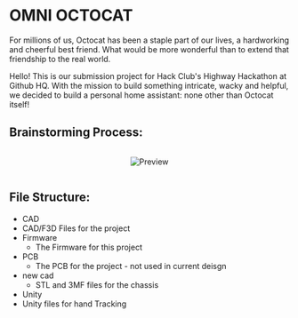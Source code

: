 # OMNI OCTOCAT

For millions of us, Octocat has been a staple part of our lives, a hardworking and cheerful best friend. What would be more wonderful than to extend that friendship to the real world.


Hello! This is our submission project for Hack Club's Highway Hackathon at Github HQ.
With the mission to build something intricate, wacky and helpful, we decided to build a personal home assistant:
none other than Octocat itself!

## Brainstorming Process:


<p align="center">
  <img src="assets/yay.HEIC" alt="Preview" style="max-width: 47%; margin: 1em auto;" />
</p>

## File Structure:
- CAD
 - CAD/F3D Files for the project
- Firmware
  - The Firmware for this project
- PCB
  - The PCB for the project - not used in current deisgn
- new cad
  - STL and 3MF files for the chassis
 - Unity
  -  Unity files for hand Tracking
 
   

